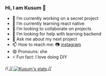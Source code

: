 ### Hi, I am Kusum 👋

- 🔭 I’m currently working on a secret project
- 🌱 I’m currently learning react native
- 👯 I’m looking to collaborate on projects
- 🤔 I’m looking for help with learning backend
- 💬 Ask me about my next project
- 📫 How to reach me:  📷 [instagram][instagram]
- 😄 Pronouns: she
- ⚡ Fun fact: I love doing DIY

[instagram]: https://www.instagram.com/codewithkusum

//<a href="https://github.com/anuraghazra/github-readme-stats">
 // <img align="center" src="https://github-readme-stats.vercel.app/api?username=kusumghimire&show_icons=true&include_all_commits=true&theme=dark" alt="Kusum's stats" />
//</a>
